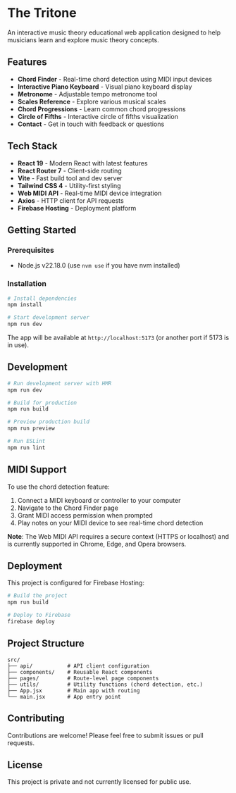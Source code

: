 # The Tritone

An interactive music theory educational web application designed to help musicians learn and explore music theory concepts.

## Features

- **Chord Finder** - Real-time chord detection using MIDI input devices
- **Interactive Piano Keyboard** - Visual piano keyboard display
- **Metronome** - Adjustable tempo metronome tool
- **Scales Reference** - Explore various musical scales
- **Chord Progressions** - Learn common chord progressions
- **Circle of Fifths** - Interactive circle of fifths visualization
- **Contact** - Get in touch with feedback or questions

## Tech Stack

- **React 19** - Modern React with latest features
- **React Router 7** - Client-side routing
- **Vite** - Fast build tool and dev server
- **Tailwind CSS 4** - Utility-first styling
- **Web MIDI API** - Real-time MIDI device integration
- **Axios** - HTTP client for API requests
- **Firebase Hosting** - Deployment platform

## Getting Started

### Prerequisites

- Node.js v22.18.0 (use `nvm use` if you have nvm installed)

### Installation

```bash
# Install dependencies
npm install

# Start development server
npm run dev
```

The app will be available at `http://localhost:5173` (or another port if 5173 is in use).

## Development

```bash
# Run development server with HMR
npm run dev

# Build for production
npm run build

# Preview production build
npm run preview

# Run ESLint
npm run lint
```

## MIDI Support

To use the chord detection feature:

1. Connect a MIDI keyboard or controller to your computer
2. Navigate to the Chord Finder page
3. Grant MIDI access permission when prompted
4. Play notes on your MIDI device to see real-time chord detection

**Note**: The Web MIDI API requires a secure context (HTTPS or localhost) and is currently supported in Chrome, Edge, and Opera browsers.

## Deployment

This project is configured for Firebase Hosting:

```bash
# Build the project
npm run build

# Deploy to Firebase
firebase deploy
```

## Project Structure

```
src/
├── api/           # API client configuration
├── components/    # Reusable React components
├── pages/         # Route-level page components
├── utils/         # Utility functions (chord detection, etc.)
├── App.jsx        # Main app with routing
└── main.jsx       # App entry point
```

## Contributing

Contributions are welcome! Please feel free to submit issues or pull requests.

## License

This project is private and not currently licensed for public use.
